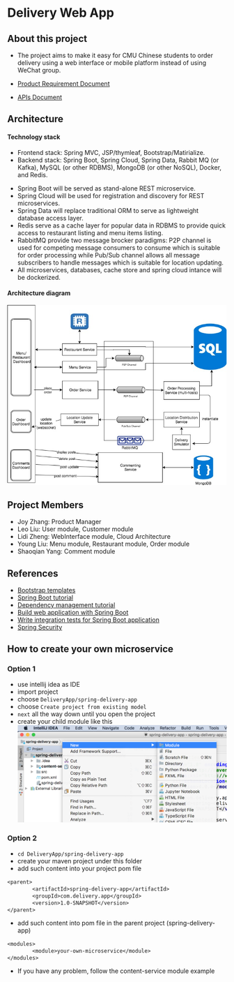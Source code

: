 # Delivery Web App

## About this project

* The project aims to make it easy for CMU Chinese students to order delivery using a web interface or mobile platform instead of using WeChat group. 

* [Product Requirement Document](https://github.com/benjasy1993/DeliveryApp/blob/master/docs/RequirementDoc.md)

* [APIs Document](https://github.com/benjasy1993/DeliveryApp/blob/master/docs/APIDoc.md) 

## Architecture

#### Technology stack
* Frontend stack: Spring MVC, JSP/thymleaf, Bootstrap/Matirialize.
* Backend stack: Spring Boot, Spring Cloud, Spring Data, Rabbit MQ (or Kafka), MySQL (or other RDBMS), MongoDB (or other NoSQL), Docker, and Redis.

- Spring Boot will be served as stand-alone REST microservice.
- Spring Cloud will be used for registration and discovery for REST microservices.
- Spring Data will replace traditional ORM to serve as lightweight database access layer.
- Redis serve as a cache layer for popular data in RDBMS to provide quick access to restaurant listing and menu items listing.
- RabbitMQ provide two message brocker paradigms: P2P channel is used for competing message consumers to consume which is suitable for order processing while Pub/Sub channel allows all message subscribers to handle messages which is suitable for location updating.
- All microservices, databases, cache store and spring cloud intance will be dockerized.


#### Architecture diagram
![diagram](https://github.com/benjasy1993/DeliveryApp/blob/master/images/diagram.jpg "Architecture Diagram")

## Project Members

* Joy Zhang: Product Manager
* Leo Liu: User module, Customer module
* Lidi Zheng: WebInterface module, Cloud Architecture
* Young Liu: Menu module, Restaurant module, Order module
* Shaoqian Yang: Comment module

## References

* [Bootstrap templates](https://startbootstrap.com/template-categories/all/)
* [Spring Boot tutorial](https://spring.io/guides/gs/spring-boot/)
* [Dependency management tutorial](https://maven.apache.org/guides/introduction/introduction-to-dependency-mechanism.html)
* [Build web application with Spring Boot](http://www.springboottutorial.com/creating-web-application-with-spring-boot)
* [Write integration tests for Spring Boot application](http://www.springboottutorial.com/integration-testing-for-spring-boot-rest-services)
* [Spring Security](http://www.baeldung.com/security-spring)

## How to create your own microservice
### Option 1
* use intellij idea as IDE
* import project
* choose `DeliveryApp/spring-delivery-app`
* choose `Create project from existing model`
* `next` all the way down until you open the project
* create your child module like this
![submodule](https://github.com/benjasy1993/DeliveryApp/blob/master/images/submodule.jpg "create a sub module")

### Option 2
* `cd DeliveryApp/spring-delivery-app`
* create your maven project under this folder
* add such content into your project pom file
```
<parent>
        <artifactId>spring-delivery-app</artifactId>
        <groupId>com.delivery.app</groupId>
        <version>1.0-SNAPSHOT</version>
</parent>
```
* add such content into pom file in the parent project (spring-delivery-app)
```
<modules>
        <module>your-own-microservice</module>
</modules>
```
* If you have any problem, follow the content-service module example

